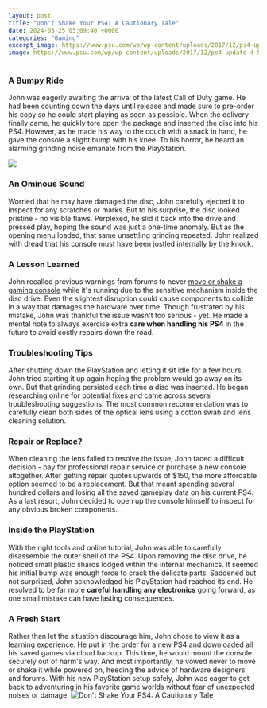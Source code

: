 ```yaml
---
layout: post
title: "Don't Shake Your PS4: A Cautionary Tale"
date: 2024-03-25 05:09:40 +0000
categories: "Gaming"
excerpt_image: https://www.psu.com/wp/wp-content/uploads/2017/12/ps4-update-4-5-0.jpg
image: https://www.psu.com/wp/wp-content/uploads/2017/12/ps4-update-4-5-0.jpg
---
```


### A Bumpy Ride
John was eagerly awaiting the arrival of the latest Call of Duty game. He had been counting down the days until release and made sure to pre-order his copy so he could start playing as soon as possible. When the delivery finally came, he quickly tore open the package and inserted the disc into his PS4. However, as he made his way to the couch with a snack in hand, he gave the console a slight bump with his knee. To his horror, he heard an alarming grinding noise emanate from the PlayStation. 

![](https://i.ytimg.com/vi/48JKj_mjIl8/hqdefault.jpg)
### An Ominous Sound 
Worried that he may have damaged the disc, John carefully ejected it to inspect for any scratches or marks. But to his surprise, the disc looked pristine - no visible flaws. Perplexed, he slid it back into the drive and pressed play, hoping the sound was just a one-time anomaly. But as the opening menu loaded, that same unsettling grinding repeated. John realized with dread that his console must have been jostled internally by the knock.
### A Lesson Learned
John recalled previous warnings from forums to never [move or shake a gaming console](https://store.fi.io.vn/chihuahua-christmas-quote-cartoon-chihuahua4050-t-shirt) while it's running due to the sensitive mechanism inside the disc drive. Even the slightest disruption could cause components to collide in a way that damages the hardware over time. Though frustrated by his mistake, John was thankful the issue wasn't too serious - yet. He made a mental note to always exercise extra **care when handling his PS4** in the future to avoid costly repairs down the road.
### Troubleshooting Tips  
After shutting down the PlayStation and letting it sit idle for a few hours, John tried starting it up again hoping the problem would go away on its own. But that grinding persisted each time a disc was inserted. He began researching online for potential fixes and came across several troubleshooting suggestions. The most common recommendation was to carefully clean both sides of the optical lens using a cotton swab and lens cleaning solution.
### Repair or Replace?
When cleaning the lens failed to resolve the issue, John faced a difficult decision - pay for professional repair service or purchase a new console altogether. After getting repair quotes upwards of $150, the more affordable option seemed to be a replacement. But that meant spending several hundred dollars and losing all the saved gameplay data on his current PS4. As a last resort, John decided to open up the console himself to inspect for any obvious broken components.
### Inside the PlayStation  
With the right tools and online tutorial, John was able to carefully disassemble the outer shell of the PS4. Upon removing the disc drive, he noticed small plastic shards lodged within the internal mechanics. It seemed his initial bump was enough force to crack the delicate parts. Saddened but not surprised, John acknowledged his PlayStation had reached its end. He resolved to be far more **careful handling any electronics** going forward, as one small mistake can have lasting consequences.
### A Fresh Start  
Rather than let the situation discourage him, John chose to view it as a learning experience. He put in the order for a new PS4 and downloaded all his saved games via cloud backup. This time, he would mount the console securely out of harm's way. And most importantly, he vowed never to move or shake it while powered on, heeding the advice of hardware designers and forums. With his new PlayStation setup safely, John was eager to get back to adventuring in his favorite game worlds without fear of unexpected noises or damage.
![Don't Shake Your PS4: A Cautionary Tale](https://www.psu.com/wp/wp-content/uploads/2017/12/ps4-update-4-5-0.jpg)
